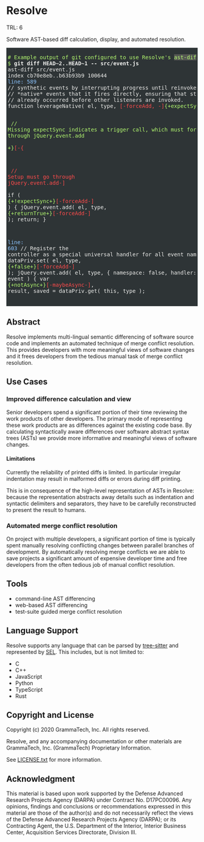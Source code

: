Resolve
=======

TRL: 6

Software AST-based diff calculation, display, and automated resolution.

<div style="color: #eeeeec; background-color: #2e3436; padding:0.25em; max-width:50em;">
<pre>
<span style="color: #b4fa70; background-color: #2e3436;"># Example output of git configured to use Resolve's <span style="background-color: #555753;">ast-diff</span> command</span>
<span style="color: #b4fa70; background-color: #2e3436;">$ </span><span style="background-color: #2e3436; font-weight: bold;">git diff HEAD~2..HEAD~1 -- src/event.js</span><span style="background-color: #2e3436;">
ast-diff src/event.js
index cb70e8eb..b63b93b9 100644
</span><span style="color: #8cc4ff; background-color: #2e3436;">line: 589</span><span style="background-color: #2e3436;">
// synthetic events by interrupting progress until reinvoked in response to
// *native* events that it fires directly, ensuring that state changes have
// already occurred before other listeners are invoked.
function leverageNative( el, type, </span><span style="color: #ff4b4b; background-color: #2e3436;">[-forceAdd, -]</span><span style="color: #b4fa70; background-color: #2e3436;">{+expectSync+}</span><span style="color: #ff4b4b; background-color: #2e3436;">[-allowAsync-]</span><span style="background-color: #2e3436;"> ) </span><span style="color: #b4fa70; background-color: #2e3436;">{+{</span><span style="background-color: #2e3436;">

</span><span style="color: #b4fa70; background-color: #2e3436;">        // Missing expectSync indicates a trigger call, which must force setup through jQuery.event.add</span><span style="background-color: #2e3436;">
</span><span style="color: #b4fa70; background-color: #2e3436;">        +}</span><span style="color: #ff4b4b; background-color: #2e3436;">[-{</span><span style="background-color: #2e3436;">

</span><span style="color: #ff4b4b; background-color: #2e3436;">        // Setup must go through jQuery.event.add-]</span><span style="background-color: #2e3436;">
</span><span style="color: #ff4b4b; background-color: #2e3436;">        </span><span style="background-color: #2e3436;">if ( </span><span style="color: #b4fa70; background-color: #2e3436;">{+!expectSync+}</span><span style="color: #ff4b4b; background-color: #2e3436;">[-forceAdd-]</span><span style="background-color: #2e3436;"> ) {
                jQuery.event.add( el, type, </span><span style="color: #b4fa70; background-color: #2e3436;">{+returnTrue+}</span><span style="color: #ff4b4b; background-color: #2e3436;">[-forceAdd-]</span><span style="background-color: #2e3436;"> );
                return;
        }

</span><span style="color: #8cc4ff; background-color: #2e3436;">line: 603</span><span style="background-color: #2e3436;">
        // Register the controller as a special universal handler for all event namespaces
        dataPriv.set( el, type, </span><span style="color: #b4fa70; background-color: #2e3436;">{+false+}</span><span style="color: #ff4b4b; background-color: #2e3436;">[-forceAdd-]</span><span style="background-color: #2e3436;"> );
        jQuery.event.add( el, type, {
                namespace: false,
                handler: function( event ) {
                        var </span><span style="color: #b4fa70; background-color: #2e3436;">{+notAsync+}</span><span style="color: #ff4b4b; background-color: #2e3436;">[-maybeAsync-]</span><span style="background-color: #2e3436;">, result,
                                saved = dataPriv.get( this, type );</span></pre>
</div>

## Abstract
Resolve implements multi-lingual semantic differencing of software
source code and implements an automated technique of merge conflict
resolution.  This provides developers with more meaningful views of
software changes and it frees developers from the tedious manual task
of merge conflict resolution.

## Use Cases

### Improved difference calculation and view
Senior developers spend a significant portion of their time reviewing
the work products of other developers.  The primary mode of
representing these work products are as differences against the
existing code base.  By calculating syntactically aware differences
over software abstract syntax trees (ASTs) we provide more informative
and meaningful views of software changes.

#### Limitations

Currently the reliability of printed diffs is limited. In particular
irregular indentation may result in malformed diffs or errors during
diff printing.

This is in consequence of the high-level representation of ASTs in
Resolve: because the representation abstracts away details such as
indentation and syntactic delimiters and separators, they have to be
carefully reconstructed to present the result to humans.

### Automated merge conflict resolution
On project with multiple developers, a significant portion of time is
typically spent manually resolving conflicting changes between
parallel branches of development.  By automatically resolving merge
conflicts we are able to save projects a significant amount of
expensive developer time and free developers from the often tedious
job of manual conflict resolution.

## Tools
- command-line AST differencing
- web-based AST differencing
- test-suite guided merge conflict resolution

## Language Support

Resolve supports any language that can be parsed by [tree-sitter][]
and represented by [SEL][]. This includes, but is not limited to:

- C
- C++
- JavaScript
- Python
- TypeScript
- Rust

## Copyright and License
Copyright (c) 2020 GrammaTech, Inc. All rights reserved.

Resolve, and any accompanying documentation or other materials are
GrammaTech, Inc. (GrammaTech) Proprietary Information.

See [LICENSE.txt](LICENSE.txt) for more information.

## Acknowledgment
This material is based upon work supported by the Defense Advanced
Research Projects Agency (DARPA) under Contract No. D17PC00096. Any
opinions, findings and conclusions or recommendations expressed in
this material are those of the author(s) and do not necessarily
reflect the views of the Defense Advanced Research Projects Agency
(DARPA); or its Contracting Agent, the U.S. Department of the
Interior, Interior Business Center, Acquisition Services Directorate,
Division III.

[tree-sitter]: https://tree-sitter.github.io/tree-sitter/
[SEL]: https://github.com/GrammaTech/sel
